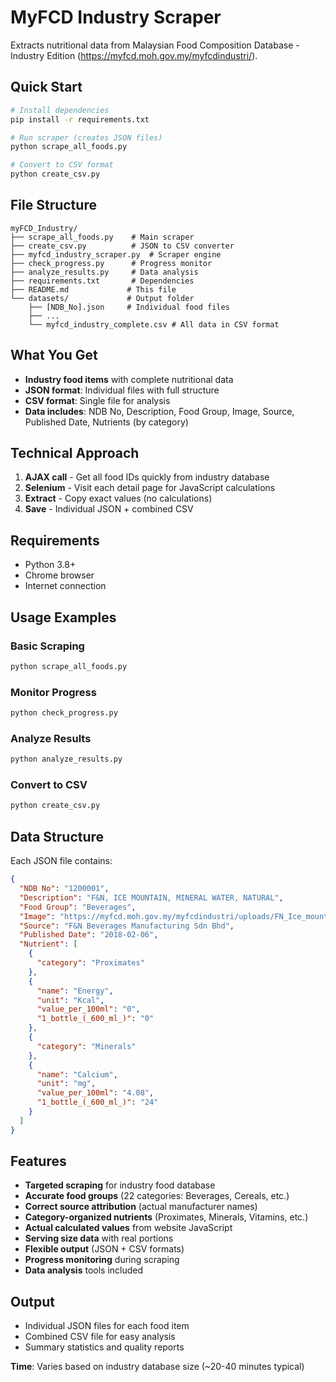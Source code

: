 # MyFCD Industry Scraper

Extracts nutritional data from Malaysian Food Composition Database - Industry Edition (https://myfcd.moh.gov.my/myfcdindustri/).

## Quick Start

```bash
# Install dependencies
pip install -r requirements.txt

# Run scraper (creates JSON files)
python scrape_all_foods.py

# Convert to CSV format
python create_csv.py
```

## File Structure

```
myFCD_Industry/
├── scrape_all_foods.py    # Main scraper
├── create_csv.py          # JSON to CSV converter  
├── myfcd_industry_scraper.py  # Scraper engine
├── check_progress.py      # Progress monitor
├── analyze_results.py     # Data analysis
├── requirements.txt       # Dependencies
├── README.md             # This file
└── datasets/             # Output folder
    ├── [NDB_No].json     # Individual food files
    ├── ...
    └── myfcd_industry_complete.csv # All data in CSV format
```

## What You Get

- **Industry food items** with complete nutritional data
- **JSON format**: Individual files with full structure  
- **CSV format**: Single file for analysis
- **Data includes**: NDB No, Description, Food Group, Image, Source, Published Date, Nutrients (by category)

## Technical Approach

1. **AJAX call** - Get all food IDs quickly from industry database
2. **Selenium** - Visit each detail page for JavaScript calculations  
3. **Extract** - Copy exact values (no calculations)
4. **Save** - Individual JSON + combined CSV

## Requirements

- Python 3.8+
- Chrome browser  
- Internet connection

## Usage Examples

### Basic Scraping
```bash
python scrape_all_foods.py
```

### Monitor Progress
```bash
python check_progress.py
```

### Analyze Results
```bash
python analyze_results.py
```

### Convert to CSV
```bash
python create_csv.py
```


## Data Structure

Each JSON file contains:
```json
{
  "NDB No": "1200001",
  "Description": "F&N, ICE MOUNTAIN, MINERAL WATER, NATURAL",
  "Food Group": "Beverages",
  "Image": "https://myfcd.moh.gov.my/myfcdindustri/uploads/FN_Ice_mountain.jpg",
  "Source": "F&N Beverages Manufacturing Sdn Bhd",
  "Published Date": "2018-02-06",
  "Nutrient": [
    {
      "category": "Proximates"
    },
    {
      "name": "Energy",
      "unit": "Kcal",
      "value_per_100ml": "0",
      "1_bottle_(_600_ml_)": "0"
    },
    {
      "category": "Minerals"
    },
    {
      "name": "Calcium",
      "unit": "mg",
      "value_per_100ml": "4.08",
      "1_bottle_(_600_ml_)": "24"
    }
  ]
}
```

## Features

- **Targeted scraping** for industry food database
- **Accurate food groups** (22 categories: Beverages, Cereals, etc.)
- **Correct source attribution** (actual manufacturer names)
- **Category-organized nutrients** (Proximates, Minerals, Vitamins, etc.)
- **Actual calculated values** from website JavaScript
- **Serving size data** with real portions
- **Flexible output** (JSON + CSV formats)
- **Progress monitoring** during scraping
- **Data analysis** tools included

## Output

- Individual JSON files for each food item
- Combined CSV file for easy analysis
- Summary statistics and quality reports

**Time**: Varies based on industry database size (~20-40 minutes typical)
